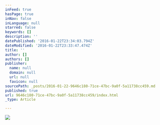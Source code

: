 ```yaml
---
inFeed: true
hasPage: true
inNav: false
inLanguage: null
starred: false
keywords: []
description: ''
datePublished: '2016-01-22T23:34:03.794Z'
dateModified: '2016-01-22T23:33:47.474Z'
title: ''
author: []
authors: []
publisher:
  name: null
  domain: null
  url: null
  favicon: null
sourcePath: _posts/2016-01-22-9646c180-71ce-47bc-9a0f-5a11738cc459.md
published: true
url: 9646c180-71ce-47bc-9a0f-5a11738cc459/index.html
_type: Article

---
```

![](https://the-grid-user-content.s3-us-west-2.amazonaws.com/03bc9f11-91d5-4c83-a4b6-2d4a4e648280.jpg)
